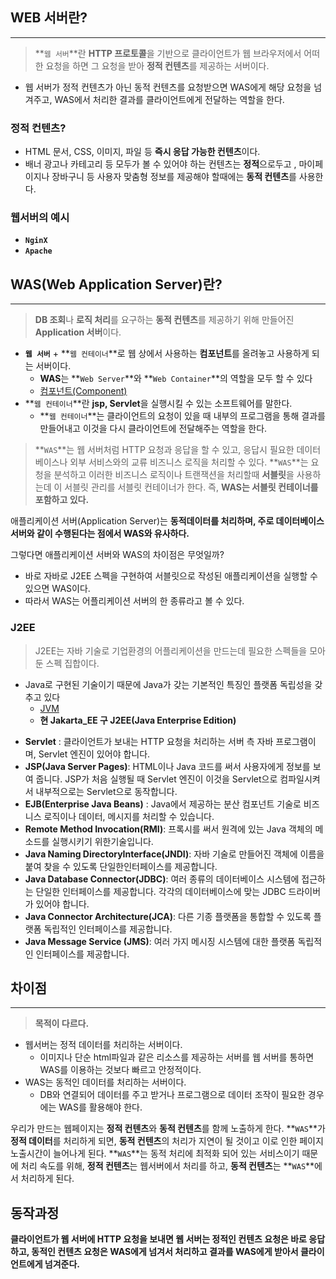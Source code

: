 ## WEB 서버란?

---

> **`웹 서버`**란 **HTTP 프로토콜**을 기반으로 클라이언트가 웹 브라우저에서 어떠한 요청을 하면 그 요청을 받아 **정적 컨텐츠**를 제공하는 서버이다.
> 
- 웹 서버가 정적 컨텐츠가 아닌 동적 컨텐츠를 요청받으면 WAS에게 해당 요청을 넘겨주고, WAS에서 처리한 결과를 클라이언트에게 전달하는 역할을 한다.

### **정적 컨텐츠?**

- HTML 문서, CSS, 이미지, 파일 등 **즉시 응답 가능한 컨텐츠**이다.
- 배너 광고나 카테고리 등 모두가 볼 수 있어야 하는 컨텐츠는 **정적**으로두고 , 마이페이지나 장바구니 등 사용자 맞춤형 정보를 제공해야 할때에는 **동적 컨텐츠**를 사용한다.

### 웹서버의 예시

- **`NginX`**
- **`Apache`**

## **WAS(Web Application Server)란?**

---

> **DB 조회**나 **로직 처리**를 요구하는 **동적 컨텐츠**를 제공하기 위해 만들어진 **Application 서버**이다.
> 
- **`웹 서버`** + **`웹 컨테이너`**로 웹 상에서 사용하는 **컴포넌트**를 올려놓고 사용하게 되는 서버이다.
    - **WAS**는 **`Web Server`**와 **`Web Container`**의 역할을 모두 할 수 있다
    - [컴포넌트(Component)](https://www.notion.so/Component-14453e3de82180458262c26cc8bdc6fa?pvs=21)
- **`웹 컨테이너`**란 **jsp, Servlet**을 실행시킬 수 있는 소프트웨어를 말한다.
    - **`웹 컨테이너`**는 클라이언트의 요청이 있을 때 내부의 프로그램을 통해 결과를 만들어내고 이것을 다시 클라이언트에 전달해주는 역할을 한다.
    

> **`WAS`**는 웹 서버처럼 HTTP 요청과 응답을 할 수 있고, 응답시 필요한 데이터베이스나 외부 서비스와의 교류 비즈니스 로직을 처리할 수 있다. **`WAS`**는 요청을 분석하고 이러한 비즈니스 로직이나 트랜잭션을 처리할때 **서블릿**을 사용하는데 이 서블릿 관리를 서블릿 컨테이너가 한다. 즉, **WAS는 서블릿 컨테이너를 포함하고 있다.**
> 

<aside>

애플리케이션 서버(Application Server)는 **동적데이터를 처리하며, 주로 데이터베이스 서버와 같이 수행된다는 점에서 WAS와 유사하다.**

그렇다면 애플리케이션 서버와 WAS의 차이점은 무엇일까?
- 바로 자바로 J2EE 스펙을 구현하여 서블릿으로 작성된 애플리케이션을 실행할 수 있으면 WAS이다.
- 따라서 WAS는 어플리케이션 서버의 한 종류라고 볼 수 있다.

</aside>

### J2EE

> J2EE는 자바 기술로 기업환경의 어플리케이션을 만드는데 필요한 스펙들을 모아둔 스펙 집합이다.
> 
- Java로 구현된 기술이기 때문에 Java가 갖는 기본적인 특징인 플랫폼 독립성을 갖추고 있다
    - [JVM](https://www.notion.so/JVM-3db0f3ceffc44fd38ac70b70b84d6d62?pvs=21)
    - **현 Jakarta_EE 구 J2EE(Java Enterprise Edition)**

<aside>

- **Servlet** : 클라이언트가 보내는 HTTP 요청을 처리하는 서버 측 자바 프로그램이며, Servlet 엔진이 있어야 합니다.
- **JSP(Java Server Pages)**: HTML이나 Java 코드를 써서 사용자에게 정보를 보여 줍니다. JSP가 처음 실행될 때 Servlet 엔진이 이것을 Servlet으로 컴파일시켜서 내부적으로는 Servlet으로 동작합니다.
- **EJB(Enterprise Java Beans)** : Java에서 제공하는 분산 컴포넌트 기술로 비즈니스 로직이나 데이터, 메시지를 처리할 수 있습니다.
- **Remote Method Invocation(RMI)**: 프록시를 써서 원격에 있는 Java 객체의 메소드를 실행시키기 위한기술입니다.
- **Java Naming DirectoryInterface(JNDI)**: 자바 기술로 만들어진 객체에 이름을 붙여 찾을 수 있도록 단일한인터페이스를 제공합니다.
- **Java Database Connector(JDBC)**: 여러 종류의 데이터베이스 시스템에 접근하는 단일한 인터페이스를 제공합니다. 각각의 데이터베이스에 맞는 JDBC 드라이버가 있어야 합니다.
- **Java Connector Architecture(JCA)**: 다른 기종 플랫폼을 통합할 수 있도록 플랫폼 독립적인 인터페이스를 제공합니다.
- **Java Message Service (JMS)**: 여러 가지 메시징 시스템에 대한 플랫폼 독립적인 인터페이스를 제공합니다.
</aside>

## 차이점

---

> **목적이 다르다.**
> 
- 웹서버는 정적 데이터를 처리하는 서버이다.
    - 이미지나 단순 html파일과 같은 리소스를 제공하는 서버를 웹 서버를 통하면 WAS를 이용하는 것보다 빠르고 안정적이다.
- WAS는 동적인 데이터를 처리하는 서버이다.
    - DB와 연결되어 데이터를 주고 받거나 프로그램으로 데이터 조작이 필요한 경우에는 WAS를 활용해야 한다.

<aside>

우리가 만드는 웹페이지는 **정적 컨텐츠**와 **동적 컨텐츠**를 함께 노출하게 한다. **`WAS`**가 **정적 데이터**를 처리하게 되면, **동적 컨텐츠**의 처리가 지연이 될 것이고 이로 인한 페이지 노출시간이 늘어나게 된다. **`WAS`**는 동적 처리에 최적화 되어 있는 서비스이기 때문에 처리 속도를 위해, **정적 컨텐츠**는 웹서버에서 처리를 하고, **동적 컨텐츠**는 **`WAS`**에서 처리하게 된다. 

</aside>

## 동작과정

**클라이언트가 웹 서버에 HTTP 요청을 보내면 웹 서버는 정적인 컨텐츠 요청은 바로 응답하고, 동적인 컨텐츠 요청은 WAS에게 넘겨서 처리하고 결과를 WAS에게 받아서 클라이언트에게 넘겨준다.**
